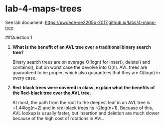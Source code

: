 # lab-4-maps-trees

See lab document: https://uwoece-se2205b-2017.github.io/labs/4-maps-tree

##Question 1
1. **What is the benefit of an AVL tree over a traditional binary search tree?**<br/>

    Binary search trees are on average O(logn) for inser(), delete() and contains(), but on worst case the devolve into O(n).
    AVL trees are guaranteed to be proper, which also guarantees that they are O(logn) in every case.
    
2. **Red-black trees were covered in class, explain what the benefits of the Red-black tree over the AVL tree.**<br/>

    At most, the path from the root to the deepest leaf in an AVL tree is ~1.44log(n+2) and in red-black trees its ~2log(n+1). Becuase of     this, AVL lookup is usually faster, but insertion and deletion are much slower because of the high cost of rotations in AVL. 

